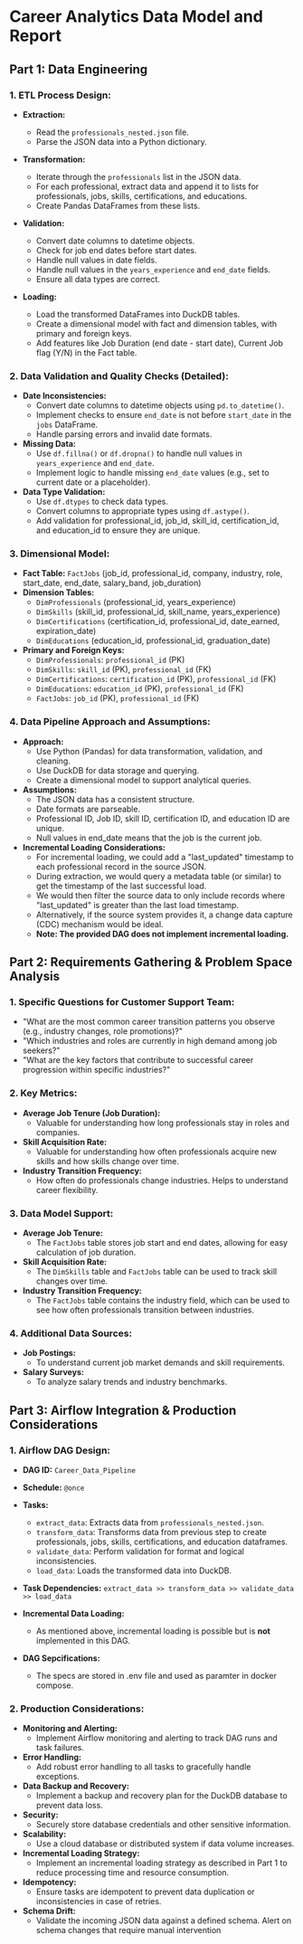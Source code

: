 # Career Analytics Data Model and Report

## Part 1: Data Engineering

### 1. ETL Process Design:

* **Extraction:**
    * Read the `professionals_nested.json` file.
    * Parse the JSON data into a Python dictionary.
* **Transformation:**
    * Iterate through the `professionals` list in the JSON data.
    * For each professional, extract data and append it to lists for professionals, jobs, skills, certifications, and educations.
    * Create Pandas DataFrames from these lists.

* **Validation:**
    * Convert date columns to datetime objects.
    * Check for job end dates before start dates.
     * Handle null values in date fields.
    * Handle null values in the `years_experience` and `end_date` fields.
    * Ensure all data types are correct.
 
* **Loading:**
    * Load the transformed DataFrames into DuckDB tables.
    * Create a dimensional model with fact and dimension tables, with primary and foreign keys.
    * Add features like  Job Duration (end date - start date), Current Job flag (Y/N) in the Fact table.

### 2. Data Validation and Quality Checks (Detailed):

* **Date Inconsistencies:**
    * Convert date columns to datetime objects using `pd.to_datetime()`.
    * Implement checks to ensure `end_date` is not before `start_date` in the `jobs` DataFrame.
    * Handle parsing errors and invalid date formats.
* **Missing Data:**
    * Use `df.fillna()` or `df.dropna()` to handle null values in `years_experience` and `end_date`.
    * Implement logic to handle missing `end_date` values (e.g., set to current date or a placeholder).
* **Data Type Validation:**
    * Use `df.dtypes` to check data types.
    * Convert columns to appropriate types using `df.astype()`.
    * Add validation for professional\_id, job\_id, skill\_id, certification\_id, and education\_id to ensure they are unique.

### 3. Dimensional Model:

* **Fact Table:** `FactJobs` (job\_id, professional\_id, company, industry, role, start\_date, end\_date, salary\_band, job\_duration)
* **Dimension Tables:**
    * `DimProfessionals` (professional\_id, years\_experience)
    * `DimSkills` (skill\_id, professional\_id, skill\_name, years\_experience)
    * `DimCertifications` (certification\_id, professional\_id, date\_earned, expiration\_date)
    * `DimEducations` (education\_id, professional\_id, graduation\_date)
* **Primary and Foreign Keys:**
    * `DimProfessionals`: `professional_id` (PK)
    * `DimSkills`: `skill_id` (PK), `professional_id` (FK)
    * `DimCertifications`: `certification_id` (PK), `professional_id` (FK)
    * `DimEducations`: `education_id` (PK), `professional_id` (FK)
    * `FactJobs`: `job_id` (PK), `professional_id` (FK)

### 4. Data Pipeline Approach and Assumptions:

* **Approach:**
    * Use Python (Pandas) for data transformation, validation, and cleaning.
    * Use DuckDB for data storage and querying.
    * Create a dimensional model to support analytical queries.
* **Assumptions:**
    * The JSON data has a consistent structure.
    * Date formats are parseable.
    * Professional ID, Job ID, skill ID, certification ID, and education ID are unique.
    * Null values in end\_date means that the job is the current job.
* **Incremental Loading Considerations:**
    * For incremental loading, we could add a "last\_updated" timestamp to each professional record in the source JSON.
    * During extraction, we would query a metadata table (or similar) to get the timestamp of the last successful load.
    * We would then filter the source data to only include records where "last\_updated" is greater than the last load timestamp.
    * Alternatively, if the source system provides it, a change data capture (CDC) mechanism would be ideal.
    * **Note: The provided DAG does not implement incremental loading.**

## Part 2: Requirements Gathering & Problem Space Analysis

### 1. Specific Questions for Customer Support Team:

* "What are the most common career transition patterns you observe (e.g., industry changes, role promotions)?"
* "Which industries and roles are currently in high demand among job seekers?"
* "What are the key factors that contribute to successful career progression within specific industries?"

### 2. Key Metrics:

* **Average Job Tenure (Job Duration):**
    * Valuable for understanding how long professionals stay in roles and companies.
* **Skill Acquisition Rate:**
    * Valuable for understanding how often professionals acquire new skills and how skills change over time.
* **Industry Transition Frequency:**
    * How often do professionals change industries. Helps to understand career flexibility.

### 3. Data Model Support:

* **Average Job Tenure:**
    * The `FactJobs` table stores job start and end dates, allowing for easy calculation of job duration.
* **Skill Acquisition Rate:**
    * The `DimSkills` table and `FactJobs` table can be used to track skill changes over time.
* **Industry Transition Frequency:**
    * The `FactJobs` table contains the industry field, which can be used to see how often professionals transition between industries.

### 4. Additional Data Sources:

* **Job Postings:**
    * To understand current job market demands and skill requirements.
* **Salary Surveys:**
    * To analyze salary trends and industry benchmarks.


## Part 3: Airflow Integration & Production Considerations

### 1. Airflow DAG Design:

* **DAG ID:** `Career_Data_Pipeline`
* **Schedule:** `@once`
* **Tasks:**
    * `extract_data`: Extracts data from `professionals_nested.json`.
    * `transform_data`: Transforms data from previous step to create professionals, jobs, skills, certifications, and education dataframes.
    * `validate_data`: Perform validation for format and logical inconsistencies.
    * `load_data`: Loads the transformed data into DuckDB.
* **Task Dependencies:** `extract_data >> transform_data >> validate_data >> load_data`

* **Incremental Data Loading:**
    * As mentioned above, incremental loading is possible but is **not** implemented in this DAG.

* **DAG Sepcifications:**
    * The specs are stored in .env file and used as paramter in docker compose.

### 2. Production Considerations:

* **Monitoring and Alerting:**
    * Implement Airflow monitoring and alerting to track DAG runs and task failures.
* **Error Handling:**
    * Add robust error handling to all tasks to gracefully handle exceptions.
* **Data Backup and Recovery:**
    * Implement a backup and recovery plan for the DuckDB database to prevent data loss.
* **Security:**
    * Securely store database credentials and other sensitive information.
* **Scalability:**
    * Use a cloud database or distributed system if data volume increases.
* **Incremental Loading Strategy:**
    * Implement an incremental loading strategy as described in Part 1 to reduce processing time and resource consumption.
* **Idempotency:**
    * Ensure tasks are idempotent to prevent data duplication or inconsistencies in case of retries.
* **Schema Drift:**   
    * Validate the incoming JSON data against a defined schema. Alert on schema changes that require manual intervention